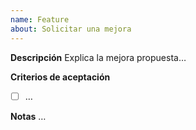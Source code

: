 ```yaml
---
name: Feature
about: Solicitar una mejora
---
```


**Descripción**
Explica la mejora propuesta…

**Criterios de aceptación**
- [ ] …

**Notas**
…

